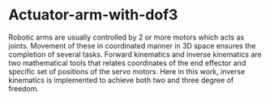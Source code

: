 # Actuator-arm-with-dof3
Robotic arms are usually controlled by 2 or more motors which acts as joints. Movement of these in coordinated manner in 3D space ensures the completion of several tasks. Forward kinematics and inverse kinematics are two mathematical tools that relates coordinates of the end effector and specific set of positions of the servo motors. Here in this work, inverse kinematics is implemented to achieve both two and three degree of freedom.
